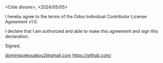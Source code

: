 <Côte dIvoire>, <2024/05/05>

I hereby agree to the terms of the Odoo Individual Contributor License
Agreement v1.0.

I declare that I am authorized and able to make this agreement and sign this
declaration.

Signed,

<Domminique Kouakou> <dominiquekouakou2@gmail.com> https://github.com/<DmK4real>


